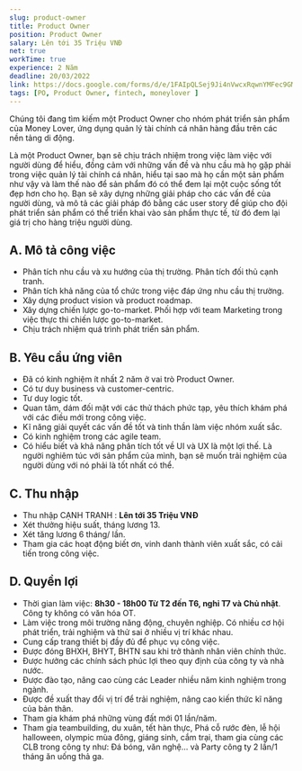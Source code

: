 ```yaml
---
slug: product-owner
title: Product Owner
position: Product Owner
salary: Lên tới 35 Triệu VNĐ
net: true
workTime: true
experience: 2 Năm
deadline: 20/03/2022
link: https://docs.google.com/forms/d/e/1FAIpQLSej9Ji4nVwcxRqwnYMFec9GMv3uYOpMD2vaskgfbVI4z3UjAA/viewform?usp=pp_url&entry.118037241=Product+Owner
tags: [PO, Product Owner, fintech, moneylover ]
---
```

Chúng tôi đang tìm kiếm một Product Owner cho nhóm phát triển sản phẩm của Money Lover, ứng dụng quản lý tài chính cá nhân hàng đầu trên các nền tảng di động.

Là một Product Owner, bạn sẽ chịu trách nhiệm trong việc làm việc với người dùng để hiểu, đồng cảm với những vấn đề và nhu cầu mà họ gặp phải trong việc quản lý tài chính cá nhân, hiểu tại sao mà họ cần một sản phẩm như vậy và làm thế nào để sản phẩm đó có thể đem lại một cuộc sống tốt đẹp hơn cho họ. Bạn sẽ xây dựng những giải pháp cho các vấn đề của người dùng, và mô tả các giải pháp đó bằng các user story để giúp cho đội phát triển sản phẩm có thể triển khai vào sản phẩm thực tế, từ đó đem lại giá trị cho hàng triệu người dùng.

## A. Mô tả công việc
- Phân tích nhu cầu và xu hướng của thị trường. Phân tích đối thủ cạnh tranh.
- Phân tích khả năng của tổ chức trong việc đáp ứng nhu cầu thị trường.
- Xây dựng product vision và product roadmap.
- Xây dựng chiến lược go-to-market. Phối hợp với team Marketing trong việc thực thi chiến lược go-to-market.
- Chịu trách nhiệm quá trình phát triển sản phẩm.


## B. Yêu cầu ứng viên
- Đã có kinh nghiệm ít nhất 2 năm ở vai trò Product Owner.
- Có tư duy business và customer-centric.
- Tư duy logic tốt.
- Quan tâm, dám đối mặt với các thử thách phức tạp, yêu thích khám phá với các điều mới trong công việc.
- Kĩ năng giải quyết các vấn đề tốt và tinh thần làm việc nhóm xuất sắc.
- Có kinh nghiệm trong các agile team.
- Có hiểu biết và khả năng phân tích tốt về UI và UX là một lợi thế. Là người nghiêm túc với sản phẩm của mình, bạn sẽ muốn trải nghiệm của người dùng với nó phải là tốt nhất có thể.

## C. Thu nhập
- Thu nhập CẠNH TRANH : **Lên tới 35 Triệu VNĐ**
- Xét thưởng hiệu suất, tháng lương 13.
- Xét tăng lương 6 tháng/ lần.
- Tham gia các hoạt động biết ơn, vinh danh thành viên xuất sắc, có cải tiến trong công việc.

## D. Quyền lợi
- Thời gian làm việc: **8h30 - 18h00 Từ T2 đến T6, nghỉ T7 và Chủ nhật**. Công ty không có văn hóa OT.
- Làm việc trong môi trường năng động, chuyên nghiệp. Có nhiều cơ hội phát triển, trải nghiệm và thử sai ở nhiều vị trí khác nhau.
- Cung cấp trang thiết bị đầy đủ để phục vụ công việc.
- Được đóng BHXH, BHYT, BHTN sau khi trở thành nhân viên chính thức.
- Được hưởng các chính sách phúc lợi theo quy định của công ty và nhà nước.
- Được đào tạo, nâng cao cùng các Leader nhiều năm kinh nghiệm trong ngành.
- Được đề xuất thay đổi vị trí để trải nghiệm, nâng cao kiến thức kĩ năng của bản thân.
- Tham gia khám phá những vùng đất mới 01 lần/năm.
- Tham gia teambuilding, du xuân, tết hàn thực, Phá cỗ rước đèn, lễ hội halloween, olympic mùa đông, giáng sinh, cắm trại, tham gia cùng các CLB trong công ty như: Đá bóng, văn nghệ… và Party công ty 2 lần/1 tháng ăn uống thả ga.



